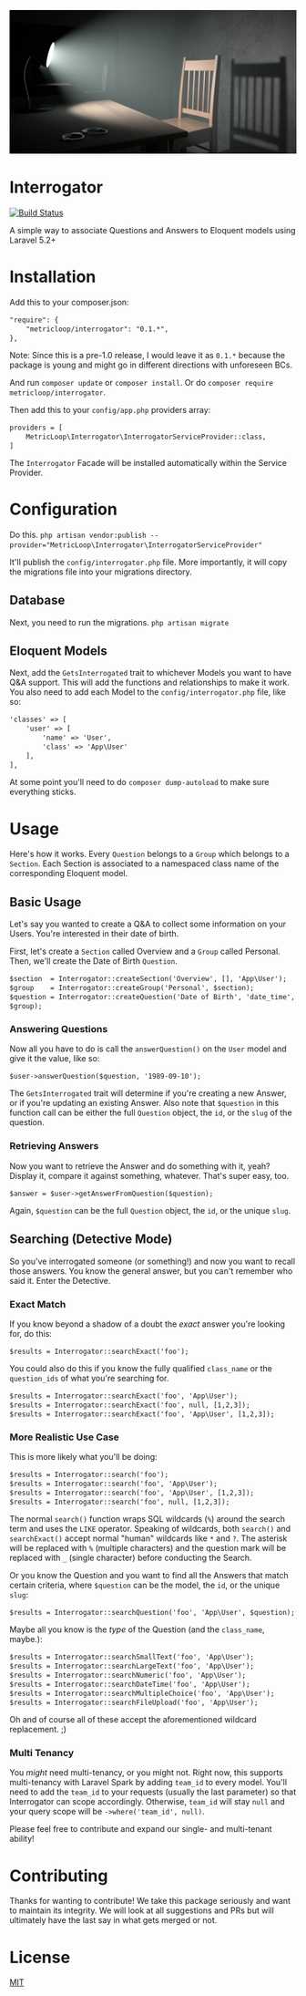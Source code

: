 ![](interrogator.jpg)

# Interrogator

[![Build Status](https://travis-ci.org/metricloop/interrogator.svg)](https://travis-ci.org/metricloop/interrogator)

A simple way to associate Questions and Answers to Eloquent models using Laravel 5.2+

# Installation

Add this to your composer.json:

```
"require": {
    "metricloop/interrogator": "0.1.*",
},
```

Note: Since this is a pre-1.0 release, I would leave it as `0.1.*` because the package is young and might go in different
directions with unforeseen BCs.

And run `composer update` or `composer install`. Or do `composer require metricloop/interrogator`. 

Then add this to your `config/app.php` providers array:

```
providers = [
    MetricLoop\Interrogator\InterrogatorServiceProvider::class,
]
```

The `Interrogator` Facade will be installed automatically within the Service Provider.

# Configuration

Do this.
`php artisan vendor:publish --provider="MetricLoop\Interrogator\InterrogatorServiceProvider"`

It'll publish the `config/interrogator.php` file. More importantly, it will copy the 
migrations file into your migrations directory.

## Database

Next, you need to run the migrations.
`php artisan migrate`

## Eloquent Models

Next, add the `GetsInterrogated` trait to whichever Models you want to have Q&A support. This will add the functions and 
relationships to make it work. You also need to add each Model to the `config/interrogator.php` file, like so:

```
'classes' => [
    'user' => [
        'name' => 'User',
        'class' => 'App\User'
    ],
],
```

At some point you'll need to do `composer dump-autoload` to make sure everything sticks.

# Usage

Here's how it works. Every `Question` belongs to a `Group` which belongs to a `Section`. Each Section is associated to a 
namespaced class name of the corresponding Eloquent model.

## Basic Usage
Let's say you wanted to create a Q&A to collect some information on your Users. You're interested in their date of 
birth.

First, let's create a `Section` called Overview and a `Group` called Personal. Then, we'll create the Date of Birth 
`Question`.
 
```
$section  = Interrogator::createSection('Overview', [], 'App\User');
$group    = Interrogator::createGroup('Personal', $section);
$question = Interrogator::createQuestion('Date of Birth', 'date_time', $group);
```

### Answering Questions
Now all you have to do is call the `answerQuestion()` on the `User` model and give it the value, like so: 

```
$user->answerQuestion($question, '1989-09-10');
```

The `GetsInterrogated` trait will determine if you're creating a new Answer, or if you're updating an existing Answer. 
Also note that `$question` in this function call can be either the full `Question` object, the `id`, or the `slug` of 
the question.

### Retrieving Answers
Now you want to retrieve the Answer and do something with it, yeah? Display it, compare it against something, whatever.
That's super easy, too.

```
$answer = $user->getAnswerFromQuestion($question);
```

Again, `$question` can be the full `Question` object, the `id`, or the unique `slug`. 

## Searching (Detective Mode)
So you've interrogated someone (or something!) and now you want to recall those answers. You know the general answer, 
but you can't remember who said it. Enter the Detective.

### Exact Match
If you know beyond a shadow of a doubt the *exact* answer you're looking for, do this:
```
$results = Interrogator::searchExact('foo');
```
You could also do this if you know the fully qualified `class_name` or the `question_ids` of what you're searching for.
```
$results = Interrogator::searchExact('foo', 'App\User');
$results = Interrogator::searchExact('foo', null, [1,2,3]);
$results = Interrogator::searchExact('foo', 'App\User', [1,2,3]);
```

### More Realistic Use Case
This is more likely what you'll be doing:
```
$results = Interrogator::search('foo');
$results = Interrogator::search('foo', 'App\User');
$results = Interrogator::search('foo', 'App\User', [1,2,3]);
$results = Interrogator::search('foo', null, [1,2,3]);
```
The normal `search()` function wraps SQL wildcards (`%`) around the search term and uses the `LIKE` operator. Speaking 
of wildcards, both `search()` and `searchExact()` accept normal "human" wildcards like `*` and `?`. The asterisk will be
replaced with `%` (multiple characters) and the question mark will be replaced with `_` (single character) before 
conducting the Search.

Or you know the Question and you want to find all the Answers that match certain criteria, where `$question` can be the
model, the `id`, or the unique `slug`:
```
$results = Interrogator::searchQuestion('foo', 'App\User', $question);
```

Maybe all you know is the *type* of the Question (and the `class_name`, maybe.):
```
$results = Interrogator::searchSmallText('foo', 'App\User');
$results = Interrogator::searchLargeText('foo', 'App\User');
$results = Interrogator::searchNumeric('foo', 'App\User');
$results = Interrogator::searchDateTime('foo', 'App\User');
$results = Interrogator::searchMultipleChoice('foo', 'App\User');
$results = Interrogator::searchFileUpload('foo', 'App\User');
```

Oh and of course all of these accept the aforementioned wildcard replacement. ;)

### Multi Tenancy
You *might* need multi-tenancy, or you might not. Right now, this supports multi-tenancy with Laravel Spark by adding
`team_id` to every model. You'll need to add the `team_id` to your requests (usually the last parameter) so that 
Interrogator can scope accordingly. Otherwise, `team_id` will stay `null` and your query scope will be 
`->where('team_id', null)`. 

Please feel free to contribute and expand our single- and multi-tenant ability!

# Contributing

Thanks for wanting to contribute! We take this package seriously and want to maintain its integrity. We will look at all
suggestions and PRs but will ultimately have the last say in what gets merged or not. 

# License

[MIT](LICENSE.md)